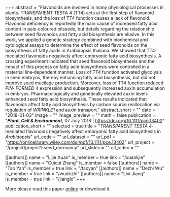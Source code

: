 +++
abstract = "Flavonoids are involved in many physiological processes in plants. TRANSPARENT TESTA 4 (TT4) acts at the first step of flavonoid biosynthesis, and the loss of TT4 function causes a lack of flavonoid. Flavonoid deficiency is reportedly the main cause of increased fatty acid content in pale‐coloured oilseeds, but details regarding the relationship between seed flavonoids and fatty acid biosynthesis are elusive. In this work, we applied a genetic strategy combined with biochemical and cytological assays to determine the effect of seed flavonoids on the biosynthesis of fatty acids in Arabidopsis thaliana. We showed that *TT4*‐mediated flavonoids negatively affect embryonic fatty acid biosynthesis. A crossing experiment indicated that seed flavonoid biosynthesis and the impact of this process on fatty acid biosynthesis were controlled in a maternal line‐dependent manner. Loss of TT4 function activated glycolysis in seed embryos, thereby enhancing fatty acid biosynthesis, but did not improve seed mucilage production. Moreover, loss of TT4 function reduced *PIN‐ FORMED 4* expression and subsequently increased auxin accumulation in embryos. Pharmacologically and genetically elevated auxin levels enhanced seed fatty acid biosynthesis. These results indicated that flavonoids affect fatty acid biosynthesis by carbon source reallocation via regulation of *WRINKLE1* and auxin transport."
abstract_short = ""
date = "2018-01-03"
image = ""
image_preview = ""
math = false
publication = "***Plant, Cell & Environment***, 07 July 2018 | https://doi.org/10.1111/pce.13402"
publication_short = ""
selected = true
title = "*TRANSPARENT TESTA 4*‐mediated flavonoids negatively affect embryonic fatty acid biosynthesis in *Arabidopsis*"
url_code = ""
url_dataset = ""
url_pdf = "https://onlinelibrary.wiley.com/doi/pdf/10.1111/pce.13402"
url_project = "/project/project1-seed_dormancy"
url_slides = ""
url_video = ""

[[authors]]
    name = "Lijie Xuan"
    is_member = true
    link = "/xuanlijie"
[[authors]]
    name = "Cuicui Zhang"
    is_member = false
[[authors]]
    name = "Tao Yan"
    is_member = true
    link = "/taoyan"
[[authors]]
    name = "Dezhi Wu"
    is_member = true
    link = "/wudezhi"
[[authors]]
    name = "Lixi Jiang"
    is_member = true
    link = "/jianglx"
+++


More please read this paper [online](https://onlinelibrary.wiley.com/doi/pdf/10.1111/pce.13402) or download it.


